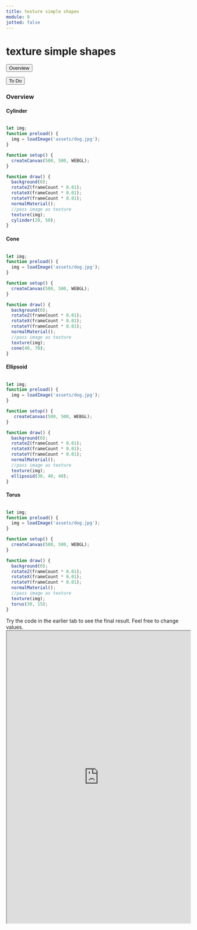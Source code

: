 ```yaml
---
title: texture simple shapes
module: 9
jotted: false
---
```



# texture simple shapes

<div class="tab">
  <button class="tablinks active" onclick="openTab(event, 'Overview')">Overview</button>
 
  <button class="tablinks" onclick="openTab(event, 'todo')">To Do</button>  
</div>

<div id="Overview" class="tabcontent" style="display:block"  >
<div class="tabhtml" markdown="1">

### Overview

#### Cylinder

```js

let img;
function preload() {
  img = loadImage('assets/dog.jpg');
}

function setup() {
  createCanvas(500, 500, WEBGL);
}

function draw() {
  background(0);
  rotateZ(frameCount * 0.01);
  rotateX(frameCount * 0.01);
  rotateY(frameCount * 0.01);
  normalMaterial();
  //pass image as texture
  texture(img);
  cylinder(20, 50);
}
```

#### Cone

```js

let img;
function preload() {
  img = loadImage('assets/dog.jpg');
}

function setup() {
  createCanvas(500, 500, WEBGL);
}

function draw() {
  background(0);
  rotateZ(frameCount * 0.01);
  rotateX(frameCount * 0.01);
  rotateY(frameCount * 0.01);
  normalMaterial();
  //pass image as texture
  texture(img);
  cone(40, 70);
}
```

#### Ellipsoid

```js

let img;
function preload() {
  img = loadImage('assets/dog.jpg');
}

function setup() {
   createCanvas(500, 500, WEBGL);
}

function draw() {
  background(0);
  rotateZ(frameCount * 0.01);
  rotateX(frameCount * 0.01);
  rotateY(frameCount * 0.01);
  normalMaterial();
  //pass image as texture
  texture(img);
  ellipsoid(30, 40, 40);
}
```

#### Torus

```js

let img;
function preload() {
  img = loadImage('assets/dog.jpg');
}

function setup() {
  createCanvas(500, 500, WEBGL);
}

function draw() {
  background(0);
  rotateZ(frameCount * 0.01);
  rotateX(frameCount * 0.01);
  rotateY(frameCount * 0.01);
  normalMaterial();
  //pass image as texture
  texture(img);
  torus(30, 15);
}
```

</div>
</div>


<div id="todo" class="tabcontent">
<div class="tabhtml" markdown="1">
Try the code in the earlier tab to see the final result. Feel free to change values. 

<iframe src="https://editor.p5js.org/michaelcassens/sketches/_6bJYaDgj" width="100%" height="800px"></iframe>
</div>
</div>